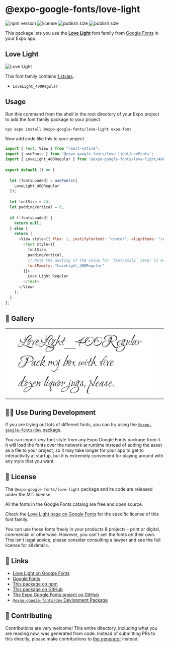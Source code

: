 # @expo-google-fonts/love-light

![npm version](https://flat.badgen.net/npm/v/@expo-google-fonts/love-light)
![license](https://flat.badgen.net/github/license/expo/google-fonts)
![publish size](https://flat.badgen.net/packagephobia/install/@expo-google-fonts/love-light)
![publish size](https://flat.badgen.net/packagephobia/publish/@expo-google-fonts/love-light)

This package lets you use the [**Love Light**](https://fonts.google.com/specimen/Love+Light) font family from [Google Fonts](https://fonts.google.com/) in your Expo app.

## Love Light

![Love Light](./font-family.png)

This font family contains [1 styles](#-gallery).

- `LoveLight_400Regular`

## Usage

Run this command from the shell in the root directory of your Expo project to add the font family package to your project

```sh
npx expo install @expo-google-fonts/love-light expo-font
```

Now add code like this to your project

```js
import { Text, View } from "react-native";
import { useFonts } from '@expo-google-fonts/love-light/useFonts';
import { LoveLight_400Regular } from '@expo-google-fonts/love-light/400Regular';

export default () => {

  let [fontsLoaded] = useFonts({
    LoveLight_400Regular
  });

  let fontSize = 24;
  let paddingVertical = 6;

  if (!fontsLoaded) {
    return null;
  } else {
    return (
      <View style={{ flex: 1, justifyContent: "center", alignItems: "center" }}>
        <Text style={{
          fontSize,
          paddingVertical,
          // Note the quoting of the value for `fontFamily` here; it expects a string!
          fontFamily: "LoveLight_400Regular"
        }}>
          Love Light Regular
        </Text>
      </View>
    );
  }
};
```

## 🔡 Gallery


||||
|-|-|-|
|![LoveLight_400Regular](./400Regular/LoveLight_400Regular.ttf.png)||||


## 👩‍💻 Use During Development

If you are trying out lots of different fonts, you can try using the [`@expo-google-fonts/dev` package](https://github.com/expo/google-fonts/tree/master/font-packages/dev#readme).

You can import _any_ font style from any Expo Google Fonts package from it. It will load the fonts over the network at runtime instead of adding the asset as a file to your project, so it may take longer for your app to get to interactivity at startup, but it is extremely convenient for playing around with any style that you want.


## 📖 License

The `@expo-google-fonts/love-light` package and its code are released under the MIT license.

All the fonts in the Google Fonts catalog are free and open source.

Check the [Love Light page on Google Fonts](https://fonts.google.com/specimen/Love+Light) for the specific license of this font family.

You can use these fonts freely in your products & projects - print or digital, commercial or otherwise. However, you can't sell the fonts on their own. This isn't legal advice, please consider consulting a lawyer and see the full license for all details.

## 🔗 Links

- [Love Light on Google Fonts](https://fonts.google.com/specimen/Love+Light)
- [Google Fonts](https://fonts.google.com/)
- [This package on npm](https://www.npmjs.com/package/@expo-google-fonts/love-light)
- [This package on GitHub](https://github.com/expo/google-fonts/tree/master/font-packages/love-light)
- [The Expo Google Fonts project on GitHub](https://github.com/expo/google-fonts)
- [`@expo-google-fonts/dev` Devlopment Package](https://github.com/expo/google-fonts/tree/master/font-packages/dev)

## 🤝 Contributing

Contributions are very welcome! This entire directory, including what you are reading now, was generated from code. Instead of submitting PRs to this directly, please make contributions to [the generator](https://github.com/expo/google-fonts/tree/master/packages/generator) instead.
